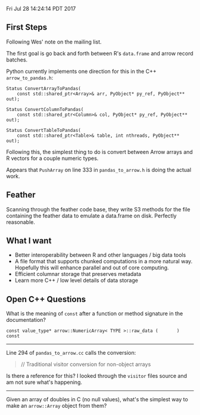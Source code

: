 Fri Jul 28 14:24:14 PDT 2017

## First Steps

Following Wes' note on the mailing list.

The first goal is go back and forth between R's `data.frame` and arrow
record batches.

Python currently implements one direction for this in the C++
`arrow_to_pandas.h`:

```
Status ConvertArrayToPandas(
    const std::shared_ptr<Array>& arr, PyObject* py_ref, PyObject** out);

Status ConvertColumnToPandas(
    const std::shared_ptr<Column>& col, PyObject* py_ref, PyObject** out);

Status ConvertTableToPandas(
    const std::shared_ptr<Table>& table, int nthreads, PyObject** out);
```

Following this, the simplest thing to do is convert between Arrow arrays
and
R vectors for a couple numeric types.

Appears that `PushArray` on line 333 in `pandas_to_arrow.h` is doing the
actual work.


## Feather

Scanning through the feather code base, they write S3 methods for the file
containing the feather data to emulate a data.frame on disk. Perfectly
reasonable.


## What I want

- Better interoperability between R and other languages / big data tools
- A file format that supports chunked computations in a more natural way.
  Hopefully this will enhance parallel and out of core computing.
- Efficient columnar storage that preserves metadata
- Learn more C++ / low level details of data storage

## Open C++ Questions

What is the meaning of `const` after a function or method signature in the
documentation?

```
const value_type* arrow::NumericArray< TYPE >::raw_data (       )   const
```

------------------------------------------------------------

Line 294 of `pandas_to_arrow.cc` calls the conversion:

>   // Traditional visitor conversion for non-object arrays

Is there a reference for this? I looked through the `visitor` files source
and am not sure what's happening.

------------------------------------------------------------

Given an array of doubles in C (no null values), what's the simplest way to make an
`arrow::Array` object from them?
